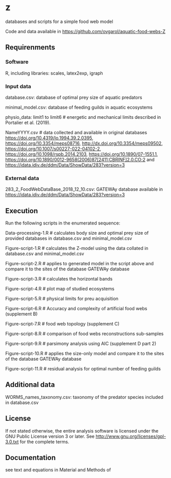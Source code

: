 # z
databases and scripts for a simple food web model

Code and data available in https://github.com/ovgarol/aquatic-food-webs-Z

## Requirenments
### Software
  R, including libraries: scales, latex2exp, igraph

### Input data
  database.csv: database of optimal prey size of aquatic predators
  
  minimal_model.csv: database of feeding guilds in aquatic ecosystems

  physio_data: limit1 to limit6 # energetic and mechanical limits described in Portalier et al. (2019). 

  NameYYYY.csv  # data collected and available in original databases https://doi.org/10.4319/lo.1994.39.2.0395,  https://doi.org/10.3354/meps08716,  http://dx.doi.org/10.3354/meps09502, https://doi.org/10.1007/s00227-022-04102-2, https://doi.org/10.1098/rspb.2014.2103, https://doi.org/10.1890/07-1551.1, https://doi.org/10.1890/0012-9658(2006)87[2411:CBRINF]2.0.CO;2 and https://idata.idiv.de/ddm/Data/ShowData/283?version=3

### External data
  283_2_FoodWebDataBase_2018_12_10.csv: GATEWAy database available in https://idata.idiv.de/ddm/Data/ShowData/283?version=3

## Execution
Run the following scripts in the enumerated sequence:

Data-processing-1.R # calculates body size and optimal prey size of provided databases in database.csv and minimal_model.csv 

Figure-script-1.R   # calculates the Z-model using the data collated in database.csv and minimal_model.csv

Figure-script-2.R   # applies to generated model in the script above and compare it to the sites of the database GATEWAy database  

Figure-script-3.R   # calculates the horizontal bands

Figure-script-4.R   # plot map of studied ecosystems

Figure-script-5.R   # physical limits for preu acquisition

Figure-script-6.R   # Accuracy and complexity of artificial food webs (supplement B)

Figure-script-7.R   # food web topology (supplement C)

Figure-script-8.R   # comparison of food webs reconstructions sub-samples

Figure-script-9.R   # parsimony analysis using AIC (supplement D part 2)

Figure-script-10.R   # applies the size-only model and compare it to the sites of the database GATEWAy database  

Figure-script-11.R   # residual analysis for optimal number of feeding guilds


## Additional data
WORMS_names_taxonomy.csv: taxonomy of the predator species included in database.csv

## License
If not stated otherwise, the entire analysis software is licensed under
  the GNU Public License version 3 or later.
  See <http://www.gnu.org/licenses/gpl-3.0.txt> for the complete terms.

## Documentation
  see text and equations in Material and Methods of 
